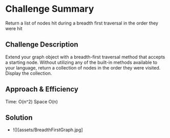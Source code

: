 # Challenge Summary
Return a list of nodes hit during a breadth first traversal in the order they were hit

## Challenge Description
Extend your graph object with a breadth-first traversal method that accepts a starting node. Without utilizing any of the built-in methods available to your language, return a collection of nodes in the order they were visited. Display the collection.

## Approach & Efficiency
Time: O(n^2)
Space O(n)

## Solution
- !()[assets/BreadthFirstGraph.jpg]